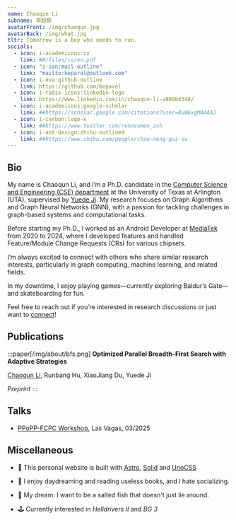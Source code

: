 ```yaml
---
name: Chaoqun Li
subname: 李超群
avatarFront: /img/chaoqun.jpg
avatarBack: /img/what.jpg
tltr: Tomorrow is a boy who needs to run.
socials:
  - icon: i-academicons:cv
    link: ##/files/cv/en.pdf
  - icon: "i-ion:mail-outline"
    link: "mailto:keparal@outlook.com"
  - icon: i-eva:github-outline
    link: https://github.com/Kepavel
  - icon: i-radix-icons:linkedin-logo
    link: https://www.linkedin.com/in/chaoqun-li-a880b4348/
  - icon: i-academicons:google-scholar
    link: ##https://scholar.google.com/citations?user=RuW6xgMAAAAJ
  - icon: i-carbon:logo-x
    link: ##https://www.twitter.com/renovamen_zxh
  - icon: i-ant-design:zhihu-outlined
    link: ##https://www.zhihu.com/people/chao-neng-gui-su
---
```



## Bio

My name is Chaoqun Li, and I’m a Ph.D. candidate in the [Computer Science and Engineering (CSE) department](https://www.uta.edu/academics/schools-colleges/engineering/academics/departments/cse) at the University of Texas at Arlington (UTA), supervised by [Yuede Ji](https://yuede.github.io//).
My research focuses on Graph Algorithms and Graph Neural Networks (GNN), with a passion for tackling challenges in graph-based systems and computational tasks.

Before starting my Ph.D., I worked as an Android Developer at [MediaTek](https://www.mediatek.com/) from 2020 to 2024, where I developed features and handled Feature/Module Change Requests (CRs) for various chipsets.

I’m always excited to connect with others who share similar research interests, particularly in graph computing, machine learning, and related fields.

In my downtime, I enjoy playing games—currently exploring Baldur’s Gate—and skateboarding for fun.

Feel free to reach out if you’re interested in research discussions or just want to <a href="mailto:cxl6029@mavs.uta.edu">connect</a>!


## Publications 

:::paper[/img/about/bfs.png]
**Optimized Parallel Breadth-First Search with Adaptive Strategies**

<u>Chaoqun Li</u>, Runbang Hu, XiaoJiang Du, Yuede Ji

*Preprint*
:::


<!-- :::paper[/img/about/rebq.png]
**Reconstruct before Query: Continual Missing Modality Learning with Decomposed Prompt Collaboration**

Shu Zhao, <u>Xiaohan Zou</u>, Tan Yu, Huijuan Xu

In Submission, 2024

[paper](https://arxiv.org/abs/2403.11373) / [code](https://github.com/Tree-Shu-Zhao/RebQ.pytorch)
:::

:::paper[/img/about/tokenflow-1.png /img/about/tokenflow-2.png]
**TokenFlow: Rethinking Fine-grained Cross-modal Alignment in Vision-Language Retrieval**

<u>Xiaohan Zou</u>, Changqiao Wu, Lele Cheng, and Zhongyuan Wang

Preprint, 2022

[paper](http://arxiv.org/abs/2209.13822)
:::

:::paper
**Efficient Meta-Learning for Continual Learning with Taylor Expansion Approximation**

<u>Xiaohan Zou</u>, and Tong Lin

International Joint Conference on Neural Networks (IJCNN), 2022 -->

<!-- **Oral Presentation**

[paper](https://arxiv.org/abs/2210.00713) / [slide](/files/papers/ijcnn2022/slide.pdf)
:::

:::paper[/img/about/ictai2020.png]
**To be an Artist: Automatic Generation on Food Image Aesthetic Captioning**

<u>Xiaohan Zou</u>, Cheng Lin, Yinjia Zhang, and Qinpei Zhao

International Conference on Tools with Artificial Intelligence (ICTAI), 2020

**Oral Presentation**

[paper](https://ieeexplore.ieee.org/document/9288208) / [code](https://github.com/Renovamen/Food-IAC) / [slide](/files/papers/ictai2020/slide.pdf)
:::

:::paper
**A Survey on Application of Knowledge Graph**

<u>Xiaohan Zou</u>

International Conference on Control Engineering and Artificial Intelligence (CCEAI), 2020

[paper](https://iopscience.iop.org/article/10.1088/1742-6596/1487/1/012016/pdf)
::: -->





## Talks

- [PPoPP-FCPC Workshop](/files/talks/optimized_parallel_breadth_first_search_with_adaptive_strategies.pdf), Las Vagas, 03/2025

## Miscellaneous

- 🚀 This personal website is built with [Astro](https://astro.build/), [Solid](https://www.solidjs.com/) and [UnoCSS](https://github.com/antfu/unocss)

- 🧐 I enjoy daydreaming and reading useless books, and I hate socializing.

- 🌭 My dream: I want to be a salted fish that doesn't just lie around.

- 🕹️ Currently interested in *Helldrivers II* and *BG 3* 

